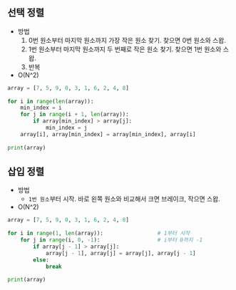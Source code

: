 ## 선택 정렬
- 방법
	1. 0번 원소부터 마지막 원소까지 가장 작은 원소 찾기. 찾으면 0번 원소와 스왑.
	2. 1번 원소부터 마지막 원소까지 두 번째로 작은 원소 찾기. 찾으면 1번 원소와 스왑.
	3. 반복
- O(N^2)

```python
array = [7, 5, 9, 0, 3, 1, 6, 2, 4, 8]  
  
for i in range(len(array)):  
    min_index = i  
    for j in range(i + 1, len(array)):  
        if array[min_index] > array[j]:  
            min_index = j  
    array[i], array[min_index] = array[min_index], array[i]  
  
print(array)
```


## 삽입 정렬
- 방법
	- `1번 원소`부터 시작. 바로 왼쪽 원소와 비교해서 크면 브레이크, 작으면 스왑.
- O(N^2)
```python
array = [7, 5, 9, 0, 3, 1, 6, 2, 4, 8]  
  
for i in range(1, len(array)):                 # 1부터 시작
	for j in range(i, 0, -1):                  # i부터 0까지 -1
        if array[j - 1] > array[j]:  
            array[j - 1], array[j] = array[j], array[j - 1]  
        else:  
            break  
  
print(array)
```

